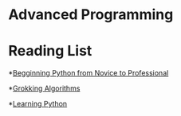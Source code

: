 # Advanced Programming 
# Reading List


*[Begginning Python from Novice to Professional](https://www.amazon.com/Beginning-Python-Professional-Magnus-Hetland/dp/1484200292/)

*[Grokking Algorithms](https://www.amazon.com/Grokking-Algorithms-illustrated-programmers-curious/dp/1617292230/)

*[Learning Python](https://www.amazon.com/Learning-Python-5th-Mark-Lutz/dp/1449355730)


